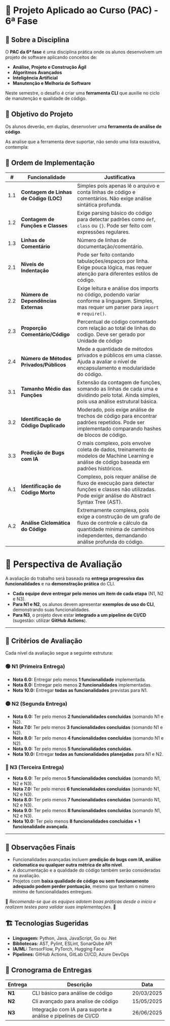 # 📌 Projeto Aplicado ao Curso (PAC) - 6ª Fase  

## 📖 Sobre a Disciplina  
O **PAC da 6ª fase** é uma disciplina prática onde os alunos desenvolvem um projeto de software aplicando conceitos de:  
- **Análise, Projeto e Construção Ágil**  
- **Algoritmos Avançados**  
- **Inteligência Artificial**  
- **Manutenção e Melhoria de Software**  

Neste semestre, o desafio é criar uma **ferramenta CLI** que auxilie no ciclo de manutenção e qualidade de código.  

## 🎯 Objetivo do Projeto  
Os alunos deverão, em duplas, desenvolver uma **ferramenta de análise de código**. 

As analise que a ferramenta deve suportar, não sendo uma lista exaustiva, contempla:  


## 🔹 Ordem de Implementação  

| **#** |**Funcionalidade** | **Justificativa** | 
|------|----------------------|------------------|
|  1.1 | **Contagem de Linhas de Código (LOC)** | Simples pois apenas lê o arquivo e conta linhas de código e comentários. Não exige análise sintática profunda. |  
|  1.2 | **Contagem de Funções e Classes** | Exige parsing básico do código para detectar padrões como `def`, `class` ou `{}`. Pode ser feito com expressões regulares. | 
|  1.3 | **Linhas de Comentário** |  Número de linhas de documentação/comentário.|
|  2.1 | **Níveis de Indentação** | Pode ser feito contando tabulações/espaços por linha. Exige pouca lógica, mas requer atenção para diferentes estilos de código. |
|  2.2 | **Número de Dependências Externas** | Exige leitura e análise dos imports no código, podendo variar conforme a linguagem. Simples, mas requer um parser para `import` e `require()`. |
|  2.3 | **Proporção Comentário/Código** | Percentual de código comentado com relação ao total de linhas do codigo. Deve ser gerado por Unidade de código |
|  2.4 | **Número de Métodos Privados/Públicos**  | Mede a quantidade de métodos privados e públicos em uma classe. Ajuda a avaliar o nível de encapsulamento e modularidade do código. |
|  3.1 | **Tamanho Médio das Funções** | Extensão da contagem de funções, somando as linhas de cada uma e dividindo pelo total. Ainda simples, pois usa análise estrutural básica. |
|  3.2 | **Identificação de Código Duplicado** | Moderado, pois exige análise de trechos de código para encontrar padrões repetidos. Pode ser implementado comparando hashes de blocos de código. |
|  3.3 | **Predição de Bugs com IA** | O mais complexo, pois envolve coleta de dados, treinamento de modelos de Machine Learning e análise de código baseada em padrões históricos. |
|  A.1 | **Identificação de Código Morto** | Complexo, pois requer análise de fluxo de execução para detectar funções e classes não utilizadas. Pode exigir análise do Abstract Syntax Tree (AST). |
|  A.2 | **Análise Ciclomática do Código** | Extremamente complexa, pois exige a construção de um grafo de fluxo de controle e cálculo da quantidade mínima de caminhos independentes, demandando análise profunda do código. |


# 📌 Perspectiva de Avaliação

A avaliação do trabalho será baseada na **entrega progressiva das funcionalidades** e na **demonstração prática** do CLI.  

- **Cada equipe deve entregar pelo menos um item de cada etapa** (N1, N2 e N3).  
- **Para N1 e N2**, os alunos devem apresentar **exemplos de uso do CLI**, demonstrando suas funcionalidades.  
- **Para N3**, o projeto deve estar **integrado a um pipeline de CI/CD** (sugestão: utilizar **GitHub Actions**).  

---

## 📌 Critérios de Avaliação  

Cada nível da avaliação segue a seguinte estrutura:  

### 🟢 N1 (Primeira Entrega)  
- **Nota 6.0:** Entregar pelo menos **1 funcionalidade** implementada.  
- **Nota 8.0:** Entregar pelo menos **2 funcionalidades** implementadas.  
- **Nota 10.0:** Entregar **todas as funcionalidades** previstas para N1.  

### 🟡 N2 (Segunda Entrega)  
- **Nota 6.0:** Ter pelo menos **2 funcionalidades concluídas** (somando N1 e N2).  
- **Nota 7.0:** Ter pelo menos **3 funcionalidades concluídas** (somando N1 e N2).  
- **Nota 8.0:** Ter pelo menos **4 funcionalidades concluídas** (somando N1 e N2).  
- **Nota 9.0:** Ter pelo menos **5 funcionalidades concluídas**.  
- **Nota 10.0:** Entregar **todas as funcionalidades planejadas** para N1 e N2.  

### 🔴 N3 (Terceira Entrega)  
- **Nota 6.0:** Ter pelo menos **5 funcionalidades concluídas** (somando N1, N2 e N3).  
- **Nota 7.0:** Ter pelo menos **6 funcionalidades concluídas** (somando N1, N2 e N3).  
- **Nota 8.0:** Ter pelo menos **7 funcionalidades concluídas** (somando N1, N2 e N3).  
- **Nota 9.0:** Ter pelo menos **8 funcionalidades concluídas** (somando N1, N2 e N3).  
- **Nota 10.0:** Ter pelo menos **8 funcionalidades concluídas + 1 funcionalidade avançada**.  

---

## 📌 Observações Finais  

- Funcionalidades avançadas incluem **predição de bugs com IA, análise ciclomatica ou qualquer outra métrica de alto nível**.  
- A documentação e a qualidade do código também serão consideradas na avaliação.  
- Projetos com **baixa qualidade de código ou sem funcionamento adequado podem perder pontuação**, mesmo que tenham o número mínimo de funcionalidades entregues.  

📌 *Recomenda-se que as equipes adotem boas práticas desde o início e realizem testes para validar suas implementações.* 🚀  




## 🏗️ Tecnologias Sugeridas  
- **Linguagem:** Python, Java, JavaScript, Go ou .Net  
- **Bibliotecas:** AST, Pylint, ESLint, SonarQube API  
- **IA/ML:** TensorFlow, PyTorch, Hugging Face  
- **Pipelines:** GitHub Actions, GitLab CI/CD, Azure DevOps  


## 📅 Cronograma de Entregas  
| Entrega | Descrição | Data |
|---------|------------|------|
| **N1** | CLI básico para análise de código | 20/03/2025 |
| **N2** | Cli avançado para analise de código | 15/05/2025 |
| **N3** | Integração com IA para suporte a análise e pipelines de CI/CD | 26/06/2025 |

